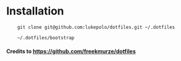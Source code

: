 Installation
========

```
    git clone git@github.com:lukepolo/dotfiles.git ~/.dotfiles
```

```
    ~/.dotfiles/bootstrap
```

#### Credits to https://github.com/freekmurze/dotfiles